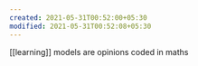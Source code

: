 ```yaml
---
created: 2021-05-31T00:52:00+05:30
modified: 2021-05-31T00:52:08+05:30
---
```

[[learning]]
models are opinions coded in maths
